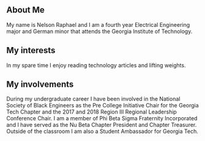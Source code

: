 ## About Me

My name is Nelson Raphael and I am a fourth year Electrical Engineering major and German minor that attends the Georgia Institute of Technology.

## My interests

In my spare time I enjoy reading technology articles and lifting weights.

## My involvements

During my undergraduate career I have been involved in the National Society of Black Engineers as the Pre College Initiative Chair for the Georgia Tech Chapter and the 2017 and 2018 Region III Regional Leadership Conference Chair. I am a member of Phi Beta Sigma Fraternity Incorporated and I have served as the Nu Beta Chapter President and Chapter Treasurer. Outside of the classroom I am also a Student Ambassador for Georgia Tech.
